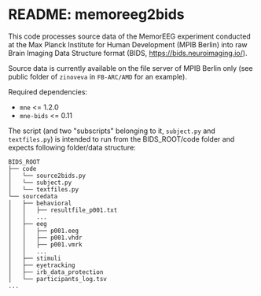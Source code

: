 # README: memoreeg2bids
    
This code processes source data of the MemorEEG experiment conducted at the Max Planck Institute for Human 
Development (MPIB Berlin) into raw Brain Imaging Data Structure format (BIDS, https://bids.neuroimaging.io/).

Source data is currently available on the file server of MPIB Berlin only (see public folder of `zinoveva` in `FB-ARC/AMD` for an example).

Required dependencies:
- `mne` <= 1.2.0
- `mne-bids` <= 0.11

The script (and two "subscripts" belonging to it, `subject.py` and `textfiles.py`) is intended to run from the
BIDS_ROOT/code folder and expects following folder/data structure:

```
BIDS_ROOT
├── code
│   └── source2bids.py
│   └── subject.py
│   └── textfiles.py
└── sourcedata
│   ├── behavioral
│   │   ├── resultfile_p001.txt
│   │   ...
│   ├── eeg
│   │   ├── p001.eeg
│   │   ├── p001.vhdr
│   │   ├── p001.vmrk
│   │   ...
│   ├── stimuli
│   ├── eyetracking
│   ├── irb_data_protection
│   └── participants_log.tsv
...
```